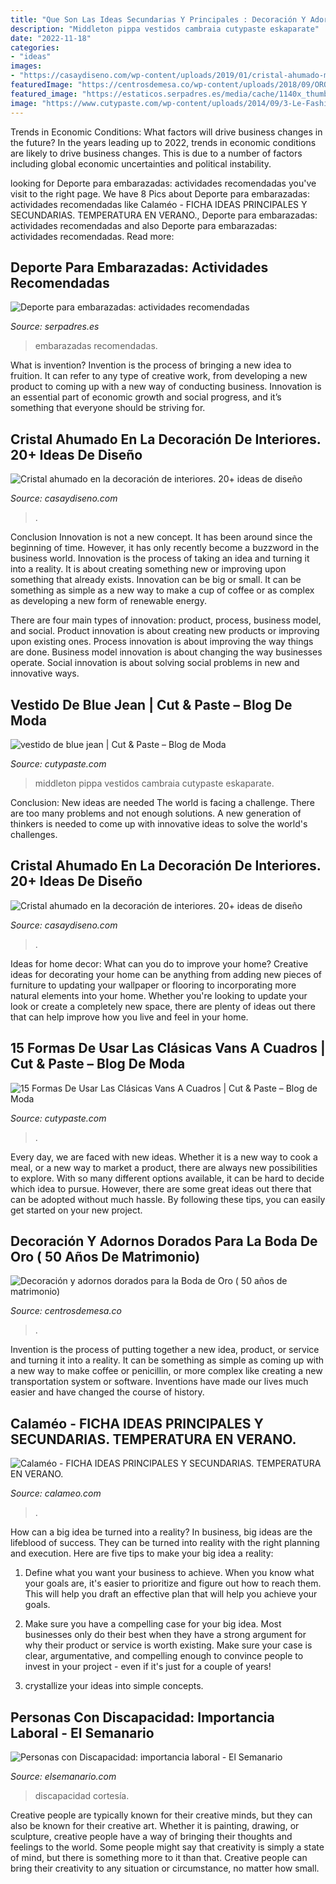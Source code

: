 ```yaml
---
title: "Que Son Las Ideas Secundarias Y Principales : Decoración Y Adornos Dorados Para La Boda De Oro ( 50 Años De Matrimonio)"
description: "Middleton pippa vestidos cambraia cutypaste eskaparate"
date: "2022-11-18"
categories:
- "ideas"
images:
- "https://casaydiseno.com/wp-content/uploads/2019/01/cristal-ahumado-marrón-baño.jpg"
featuredImage: "https://centrosdemesa.co/wp-content/uploads/2018/09/OROdecoracion-bodas-de-oro-un-aniversario-representa-el-amor-que-perdura-en-tiempo-es-por-ello-la-para-debera-a-ser-mas-espectacular-mesas-decoradas.jpg"
featured_image: "https://estaticos.serpadres.es/media/cache/1140x_thumb/uploads/images/article/5f61ce325cafe82e84f5ad90/deporte2-1_0.jpg"
image: "https://www.cutypaste.com/wp-content/uploads/2014/09/3-Le-Fashion-Blog-15-Ways-To-Wear-Checkered-Van-Slip-On-Sneakers-Street-Style-Print-Jacket-Via-Refinery-29.jpg"
---
```



Trends in Economic Conditions: What factors will drive business changes in the future?
In the years leading up to 2022, trends in economic conditions are likely to drive business changes. This is due to a number of factors including global economic uncertainties and political instability.

	

		
looking for Deporte para embarazadas: actividades recomendadas you've visit to the right page. We have 8 Pics about Deporte para embarazadas: actividades recomendadas like Calaméo - FICHA IDEAS PRINCIPALES Y SECUNDARIAS. TEMPERATURA EN VERANO., Deporte para embarazadas: actividades recomendadas and also Deporte para embarazadas: actividades recomendadas. Read more:
		
    
## Deporte Para Embarazadas: Actividades Recomendadas

<img loading=lazy src="https://estaticos.serpadres.es/media/cache/1140x_thumb/uploads/images/article/5f61ce325cafe82e84f5ad90/deporte2-1_0.jpg" onerror="this.onerror=null;this.src='https://tse3.mm.bing.net/th?id=OIP._GyZ1Caze5PswxCrMgMIAAHaFj&amp;pid=15.1';" alt="Deporte para embarazadas: actividades recomendadas">

_Source: serpadres.es_

>embarazadas recomendadas. 

	

What is invention?
Invention is the process of bringing a new idea to fruition. It can refer to any type of creative work, from developing a new product to coming up with a new way of conducting business. Innovation is an essential part of economic growth and social progress, and it’s something that everyone should be striving for.

    
## Cristal Ahumado En La Decoración De Interiores. 20+ Ideas De Diseño

<img loading=lazy src="https://casaydiseno.com/wp-content/uploads/2019/01/cristal-ahumado-en-el-diseño.jpg" onerror="this.onerror=null;this.src='https://tse4.mm.bing.net/th?id=OIP.T4Lr_APYBWwiNLf-BBCRwgHaK-&amp;pid=15.1';" alt="Cristal ahumado en la decoración de interiores. 20+ ideas de diseño">

_Source: casaydiseno.com_

>. 

	

Conclusion
Innovation is not a new concept. It has been around since the beginning of time. However, it has only recently become a buzzword in the business world.
Innovation is the process of taking an idea and turning it into a reality. It is about creating something new or improving upon something that already exists. Innovation can be big or small. It can be something as simple as a new way to make a cup of coffee or as complex as developing a new form of renewable energy.

There are four main types of innovation: product, process, business model, and social. Product innovation is about creating new products or improving upon existing ones. Process innovation is about improving the way things are done. Business model innovation is about changing the way businesses operate. Social innovation is about solving social problems in new and innovative ways.

    
## Vestido De Blue Jean | Cut &amp; Paste – Blog De Moda

<img loading=lazy src="http://www.cutypaste.com/wp-content/uploads/2015/08/13f28be08e9970bf5c0ce73984fce7b0.jpg" onerror="this.onerror=null;this.src='https://tse2.mm.bing.net/th?id=OIP.qHBfgoxgpKx9p7-79LtUdAHaN8&amp;pid=15.1';" alt="vestido de blue jean | Cut &amp; Paste – Blog de Moda">

_Source: cutypaste.com_

>middleton pippa vestidos cambraia cutypaste eskaparate. 

	

Conclusion: New ideas are needed
The world is facing a challenge. There are too many problems and not enough solutions. A new generation of thinkers is needed to come up with innovative ideas to solve the world's challenges.

    
## Cristal Ahumado En La Decoración De Interiores. 20+ Ideas De Diseño

<img loading=lazy src="https://casaydiseno.com/wp-content/uploads/2019/01/cristal-ahumado-marrón-baño.jpg" onerror="this.onerror=null;this.src='https://tse3.mm.bing.net/th?id=OIP.OIvMB6Q78bmS05wnt6zr5QHaLH&amp;pid=15.1';" alt="Cristal ahumado en la decoración de interiores. 20+ ideas de diseño">

_Source: casaydiseno.com_

>. 

	

Ideas for home decor: What can you do to improve your home?
Creative ideas for decorating your home can be anything from adding new pieces of furniture to updating your wallpaper or flooring to incorporating more natural elements into your home. Whether you're looking to update your look or create a completely new space, there are plenty of ideas out there that can help improve how you live and feel in your home.

    
## 15 Formas De Usar Las Clásicas Vans A Cuadros | Cut &amp; Paste – Blog De Moda

<img loading=lazy src="https://www.cutypaste.com/wp-content/uploads/2014/09/3-Le-Fashion-Blog-15-Ways-To-Wear-Checkered-Van-Slip-On-Sneakers-Street-Style-Print-Jacket-Via-Refinery-29.jpg" onerror="this.onerror=null;this.src='https://tse2.mm.bing.net/th?id=OIP.zJ4C6fszkRnoSb3KrG1mdQHaLG&amp;pid=15.1';" alt="15 Formas De Usar Las Clásicas Vans A Cuadros | Cut &amp; Paste – Blog de Moda">

_Source: cutypaste.com_

>. 

	

Every day, we are faced with new ideas. Whether it is a new way to cook a meal, or a new way to market a product, there are always new possibilities to explore. With so many different options available, it can be hard to decide which idea to pursue. However, there are some great ideas out there that can be adopted without much hassle. By following these tips, you can easily get started on your new project.

    
## Decoración Y Adornos Dorados Para La Boda De Oro ( 50 Años De Matrimonio)

<img loading=lazy src="https://centrosdemesa.co/wp-content/uploads/2018/09/OROdecoracion-bodas-de-oro-un-aniversario-representa-el-amor-que-perdura-en-tiempo-es-por-ello-la-para-debera-a-ser-mas-espectacular-mesas-decoradas.jpg" onerror="this.onerror=null;this.src='https://tse4.mm.bing.net/th?id=OIP.65ngmMIakCQxmGA75YxymwHaKs&amp;pid=15.1';" alt="Decoración y adornos dorados para la Boda de Oro ( 50 años de matrimonio)">

_Source: centrosdemesa.co_

>. 

	

Invention is the process of putting together a new idea, product, or service and turning it into a reality. It can be something as simple as coming up with a new way to make coffee or penicillin, or more complex like creating a new transportation system or software. Inventions have made our lives much easier and have changed the course of history.

    
## Calaméo - FICHA IDEAS PRINCIPALES Y SECUNDARIAS. TEMPERATURA EN VERANO.

<img loading=lazy src="http://p.calameoassets.com/130603070443-677ac56f81a67875c94baf304130092a/p1.jpg" onerror="this.onerror=null;this.src='https://tse2.mm.bing.net/th?id=OIP.XV_R2PUg9jZN66WxF0zWMQHaKd&amp;pid=15.1';" alt="Calaméo - FICHA IDEAS PRINCIPALES Y SECUNDARIAS. TEMPERATURA EN VERANO.">

_Source: calameo.com_

>. 

	

How can a big idea be turned into a reality?
In business, big ideas are the lifeblood of success. They can be turned into reality with the right planning and execution. Here are five tips to make your big idea a reality:
1. Define what you want your business to achieve. When you know what your goals are, it's easier to prioritize and figure out how to reach them. This will help you draft an effective plan that will help you achieve your goals.

2. Make sure you have a compelling case for your big idea. Most businesses only do their best when they have a strong argument for why their product or service is worth existing. Make sure your case is clear, argumentative, and compelling enough to convince people to invest in your project - even if it's just for a couple of years!

3. crystallize your ideas into simple concepts.

    
## Personas Con Discapacidad: Importancia Laboral - El Semanario

<img loading=lazy src="https://elsemanario.com/wp-content/uploads/2020/12/WhatsApp-Image-2020-12-02-at-4.08.08-PM.jpeg" onerror="this.onerror=null;this.src='https://tse4.mm.bing.net/th?id=OIP.BtIcLuai34EOeSCPch61tQHaLH&amp;pid=15.1';" alt="Personas con Discapacidad: importancia laboral - El Semanario">

_Source: elsemanario.com_

>discapacidad cortesía. 

	

Creative people are typically known for their creative minds, but they can also be known for their creative art. Whether it is painting, drawing, or sculpture, creative people have a way of bringing their thoughts and feelings to the world. Some people might say that creativity is simply a state of mind, but there is something more to it than that. Creative people can bring their creativity to any situation or circumstance, no matter how small.

